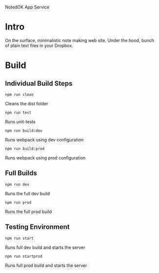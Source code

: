 NotedOK App Service

# Intro

On the surface, minimalistic note making web site.
Under the hood, bunch of plain text files in your Dropbox.

# Build

## Individual Build Steps

```
npm run clean
```

Cleans the dist folder

```
npm run test
```

Runs unit-tests

```
npm run build:dev
```

Runs webpack using dev configuration

```
npm run build:prod
```

Runs webpack using prod configuration

## Full Builds

```
npm run dev
```

Runs the full dev build

```
npm run prod
```

Runs the full prod build

## Testing Environment

```
npm run start
```

Runs full dev build and starts the server

```
npm run startprod
```

Runs full prod build and starts the server
